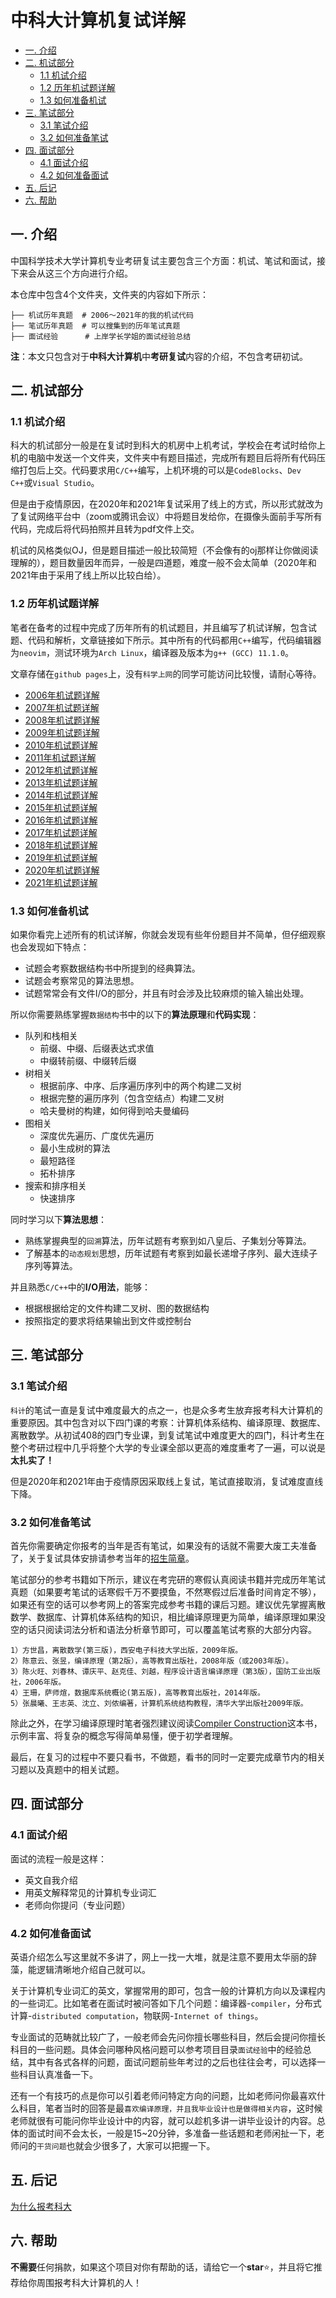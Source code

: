 # 中科大计算机复试详解

+ [一. 介绍](#一-介绍)
+ [二. 机试部分](#二-机试部分)
	+ [1.1 机试介绍](#11-机试介绍)
	+ [1.2 历年机试题详解](#12-历年机试题详解)
	+ [1.3 如何准备机试](#13-如何准备机试)
+ [三. 笔试部分](#三-笔试部分)
	+ [3.1 笔试介绍](#31-笔试介绍)
	+ [3.2 如何准备笔试](#32-如何准备笔试)
+ [四. 面试部分](#四-面试部分)
	+ [4.1 面试介绍](#41-面试介绍)
	+ [4.2 如何准备面试](#42-如何准备面试)
+ [五. 后记](#五-后记)
+ [六. 帮助](#六-帮助)

## 一. 介绍

中国科学技术大学计算机专业考研复试主要包含三个方面：机试、笔试和面试，接下来会从这三个方向进行介绍。

本仓库中包含4个文件夹，文件夹的内容如下所示：

```
├── 机试历年真题  # 2006～2021年的我的机试代码
├── 笔试历年真题  # 可以搜集到的历年笔试真题
├── 面试经验      # 上岸学长学姐的面试经验总结
```

**注**：本文只包含对于**中科大计算机**中**考研复试**内容的介绍，不包含考研初试。

## 二. 机试部分

### 1.1 机试介绍

科大的机试部分一般是在复试时到科大的机房中上机考试，学校会在考试时给你上机的电脑中发送一个文件夹，文件夹中有题目描述，完成所有题目后将所有代码压缩打包后上交。代码要求用`C/C++`编写，上机环境的可以是`CodeBlocks`、`Dev C++`或`Visual Studio`。

但是由于疫情原因，在2020年和2021年复试采用了线上的方式，所以形式就改为了复试网络平台中（zoom或腾讯会议）中将题目发给你，在摄像头面前手写所有代码，完成后将代码拍照并且转为pdf文件上交。

机试的风格类似OJ，但是题目描述一般比较简短（不会像有的oj那样让你做阅读理解的），题目数量因年而异，一般是四道题，难度一般不会太简单（2020年和2021年由于采用了线上所以比较白给）。

### 1.2 历年机试题详解

笔者在备考的过程中完成了历年所有的机试题目，并且编写了机试详解，包含试题、代码和解析，文章链接如下所示。其中所有的代码都用`C++`编写，代码编辑器为`neovim`，测试环境为`Arch Linux`，编译器及版本为`g++ (GCC) 11.1.0`。

文章存储在`github pages`上，没有`科学上网`的同学可能访问比较慢，请耐心等待。

+ [2006年机试题详解](https://zdszero.github.io/posts/ustc-test-2006/)
+ [2007年机试题详解](https://zdszero.github.io/posts/ustc-test-2007/)
+ [2008年机试题详解](https://zdszero.github.io/posts/ustc-test-2008/)
+ [2009年机试题详解](https://zdszero.github.io/posts/ustc-test-2009/)
+ [2010年机试题详解](https://zdszero.github.io/posts/ustc-test-2010/)
+ [2011年机试题详解](https://zdszero.github.io/posts/ustc-test-2011/)
+ [2012年机试题详解](https://zdszero.github.io/posts/ustc-test-2012/)
+ [2013年机试题详解](https://zdszero.github.io/posts/ustc-test-2013/)
+ [2014年机试题详解](https://zdszero.github.io/posts/ustc-test-2014/)
+ [2015年机试题详解](https://zdszero.github.io/posts/ustc-test-2015/)
+ [2016年机试题详解](https://zdszero.github.io/posts/ustc-test-2016/)
+ [2017年机试题详解](https://zdszero.github.io/posts/ustc-test-2017/)
+ [2018年机试题详解](https://zdszero.github.io/posts/ustc-test-2018/)
+ [2019年机试题详解](https://zdszero.github.io/posts/ustc-test-2019/)
+ [2020年机试题详解](https://zdszero.github.io/posts/ustc-test-2020/)
+ [2021年机试题详解](https://zdszero.github.io/posts/ustc-test-2021/)

### 1.3 如何准备机试

如果你看完上述所有的机试详解，你就会发现有些年份题目并不简单，但仔细观察也会发现如下特点：
+ 试题会考察数据结构书中所提到的经典算法。
+ 试题会考察常见的算法思想。
+ 试题常常会有文件I/O的部分，并且有时会涉及比较麻烦的输入输出处理。

所以你需要熟练掌握`数据结构`书中的以下的**算法原理**和**代码实现**：
+ 队列和栈相关
  + 前缀、中缀、后缀表达式求值
  + 中缀转前缀、中缀转后缀
+ 树相关
  + 根据前序、中序、后序遍历序列中的两个构建二叉树
  + 根据完整的遍历序列（包含空结点）构建二叉树
  + 哈夫曼树的构建，如何得到哈夫曼编码
+ 图相关
  + 深度优先遍历、广度优先遍历
  + 最小生成树的算法
  + 最短路径
  + 拓朴排序
+ 搜索和排序相关
  + 快速排序

同时学习以下**算法思想**：
+ 熟练掌握典型的`回溯`算法，历年试题有考察到如八皇后、子集划分等算法。
+ 了解基本的`动态规划`思想，历年试题有考察到如最长递增子序列、最大连续子序列等算法。

并且熟悉`C/C++`中的**I/O用法**，能够：
+ 根据根据给定的文件构建二叉树、图的数据结构
+ 按照指定的要求将结果输出到文件或控制台

## 三. 笔试部分

### 3.1 笔试介绍

`科计`的笔试一直是复试中难度最大的点之一，也是众多考生放弃报考科大计算机的重要原因。其中包含对以下四门课的考察：计算机体系结构、编译原理、数据库、离散数学。从初试408的四门专业课，到复试笔试中难度更大的四门，科计考生在整个考研过程中几乎将整个大学的专业课全部以更高的难度重考了一遍，可以说是**太扎实了！**

但是2020年和2021年由于疫情原因采取线上复试，笔试直接取消，复试难度直线下降。

### 3.2 如何准备笔试

首先你需要确定你报考的当年是否有笔试，如果没有的话就不需要大废工夫准备了，关于复试具体安排请参考当年的[招生简章](https://yz.ustc.edu.cn/zsjz_index/index.htm)。

笔试部分的参考书籍如下所示，建议在考完研的寒假认真阅读书籍并完成历年笔试真题（如果要考笔试的话寒假千万不要摸鱼，不然寒假过后准备时间肯定不够），如果还有空的话可以参考网上的答案完成参考书籍的课后习题。建议优先掌握离散数学、数据库、计算机体系结构的知识，相比编译原理更为简单，编译原理如果没空的话只阅读词法分析和语法分析章节即可，可以覆盖笔试考察的大部分内容。

```
1）方世昌，离散数学(第三版)，西安电子科技大学出版，2009年版。
2）陈意云、张昱，编译原理（第2版），高等教育出版社，2008年版（或2003年版）。
3）陈火旺、刘春林、谭庆平、赵克佳、刘越，程序设计语言编译原理（第3版），国防工业出版社，2006年版。
4）王珊，萨师煊，数据库系统概论(第五版)，高等教育出版社，2014年版。
5）张晨曦、王志英、沈立、刘侬编著，计算机系统结构教程，清华大学出版社2009年版。
```

除此之外，在学习编译原理时笔者强烈建议阅读[Compiler Construction](https://book.douban.com/subject/2709089/)这本书，示例丰富、将复杂的概念写得简单易懂，便于初学者理解。

最后，在复习的过程中不要只看书，不做题，看书的同时一定要完成章节内的相关习题以及真题中的相关试题。

## 四. 面试部分

### 4.1 面试介绍

面试的流程一般是这样：
+ 英文自我介绍
+ 用英文解释常见的计算机专业词汇
+ 老师向你提问（专业问题）

### 4.2 如何准备面试

英语介绍怎么写这里就不多讲了，网上一找一大堆，就是注意不要用太华丽的辞藻，能逻辑清晰地介绍自己就可以。

关于计算机专业词汇的英文，掌握常用的即可，包含一般的计算机方向以及课程内的一些词汇。比如笔者在面试时被问答如下几个问题：编译器-`compiler`，分布式计算-`distributed computation`，物联网-`Internet of things`。

专业面试的范畴就比较广了，一般老师会先问你擅长哪些科目，然后会提问你擅长科目的一些问题。具体会问哪种风格问题可以参考项目目录`面试经验`中的经验总结，其中有各式各样的问题，面试问题前些年考过的之后也往往会考，可以选择一些科目认真准备一下。

还有一个有技巧的点是你可以引着老师问特定方向的问题，比如老师问你最喜欢什么科目，笔者当时的回答是最`喜欢编译原理，并且我毕业设计也是做得相关内容`，这时候老师就很有可能问你毕业设计中的内容，就可以趁机多讲一讲毕业设计的内容。总体的面试时间不会太长，一般是15~20分钟，多准备一些话题和老师闲扯一下，老师问的`干货问题`也就会少很多了，大家可以把握一下。

## 五. 后记

[为什么报考科大](./why-ustc.md)

## 六. 帮助

**不需要**任何捐款，如果这个项目对你有帮助的话，请给它一个**star**⭐，并且将它推荐给你周围报考科大计算机的人！
